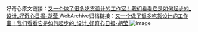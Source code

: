 好奇心原文链接：[又一个做了很多吃货设计的工作室！我们看看它是如何起步的_设计_好奇心日报-胡莹 ](https://www.qdaily.com/articles/11817.html)
WebArchive归档链接：[又一个做了很多吃货设计的工作室！我们看看它是如何起步的_设计_好奇心日报-胡莹 ](http://web.archive.org/web/20160511234404/http://www.qdaily.com:80/articles/11817.html)
![image](http://ww3.sinaimg.cn/large/007d5XDply1g3wap2dsjaj30u0b50qv5)